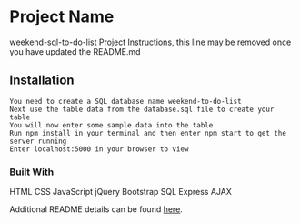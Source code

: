 # Project Name
weekend-sql-to-do-list
[Project Instructions](./INSTRUCTIONS.md), this line may be removed once you have updated the README.md


## Installation
    You need to create a SQL database name weekend-to-do-list
    Next use the table data from the database.sql file to create your table
    You will now enter some sample data into the table
    Run npm install in your terminal and then enter npm start to get the server running
    Enter localhost:5000 in your browser to view

### Built With

HTML
CSS
JavaScript
jQuery
Bootstrap
SQL
Express
AJAX



Additional README details can be found [here](https://github.com/PrimeAcademy/readme-template/blob/master/README.md).
